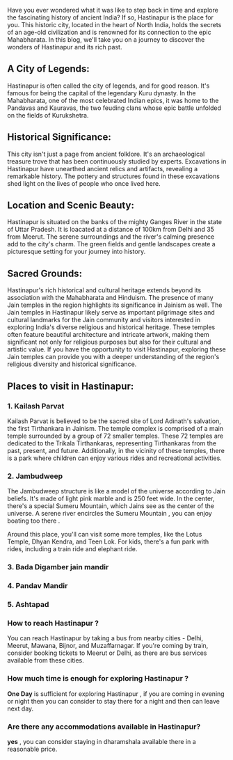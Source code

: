 Have you ever wondered what it was like to step back in time and explore the fascinating history of ancient India? If so, Hastinapur is the place for you. This historic city, located in the heart of North India, holds the secrets of an age-old civilization and is renowned for its connection to the epic Mahabharata. In this blog, we'll take you on a journey to discover the wonders of Hastinapur and its rich past.

## A City of Legends:

<CustomImage src="hastinapur/hastinapur.jpg" alt="hastinapur" />
Hastinapur is often called the city of legends, and for good reason. It's famous for being the capital of the legendary Kuru dynasty. In the Mahabharata, one of the most celebrated Indian epics, it was home to the Pandavas and Kauravas, the two feuding clans whose epic battle unfolded on the fields of Kurukshetra.

## Historical Significance:

<CustomImage src="hastinapur/hastinapur2.jpg" alt="hastinapur" />
This city isn't just a page from ancient folklore. It's an archaeological treasure trove that has been continuously studied by experts. Excavations in Hastinapur have unearthed ancient relics and artifacts, revealing a remarkable history. The pottery and structures found in these excavations shed light on the lives of people who once lived here.

## Location and Scenic Beauty:

Hastinapur is situated on the banks of the mighty Ganges River in the state of Uttar Pradesh. It is loacated at a distance of 100km from Delhi and 35 from Meerut. The serene surroundings and the river's calming presence add to the city's charm. The green fields and gentle landscapes create a picturesque setting for your journey into history.

## Sacred Grounds:

<CustomImage src="hastinapur/jaintemple.jpg" alt="jain temple in hastinapur" />
Hastinapur's rich historical and cultural heritage extends beyond its association with the Mahabharata and Hinduism. The presence of many Jain temples in the region highlights its significance in Jainism as well. The Jain temples in Hastinapur likely serve as important pilgrimage sites and cultural landmarks for the Jain community and visitors interested in exploring India's diverse religious and historical heritage. These temples often feature beautiful architecture and intricate artwork, making them significant not only for religious purposes but also for their cultural and artistic value. If you have the opportunity to visit Hastinapur, exploring these Jain temples can provide you with a deeper understanding of the region's religious diversity and historical significance.

## Places to visit in Hastinapur:

### 1. Kailash Parvat

<CustomImage src="hastinapur/kailashparvat.jpg" alt="kailash parvat - jain temple in hastinapur" />

Kailash Parvat is believed to be the sacred site of Lord Adinath's salvation, the first Tirthankara in Jainism. The temple complex is comprised of a main temple surrounded by a group of 72 smaller temples. These 72 temples are dedicated to the Trikala Tirthankaras, representing Tirthankaras from the past, present, and future. Additionally, in the vicinity of these temples, there is a park where children can enjoy various rides and recreational activities.

### 2. Jambudweep

<CustomImage src="hastinapur/jambudweep.jpg" alt="jambudweep - jain temple in hastinapur" />

The Jambudweep structure is like a model of the universe according to Jain beliefs. It's made of light pink marble and is 250 feet wide. In the center, there's a special Sumeru Mountain, which Jains see as the center of the universe. A serene river encircles the Sumeru Mountain , you can enjoy boating too there .

Around this place, you'll can visit some more temples, like the Lotus Temple, Dhyan Kendra, and Teen Lok. For kids, there's a fun park with rides, including a train ride and elephant ride.

<CustomImage src="hastinapur/boating.jpg" alt="boating in jambudweep - jain temple in hastinapur" />

### 3. Bada Digamber jain mandir

<CustomImage src="hastinapur/mainmandir.jpg" alt="jain temple in hastinapur" />

### 4. Pandav Mandir

<CustomImage src="hastinapur/pandavmandir.jpg" alt="Pandav Mandir - hastinapur" />

### 5. Ashtapad

<CustomImage src="hastinapur/ashtapad.jpg" alt="Ashtapad temple - hastinapur" />

### How to reach Hastinapur ?

You can reach Hastinapur by taking a bus from nearby cities - Delhi, Meerut, Mawana, Bijnor, and Muzaffarnagar. If you're coming by train, consider booking tickets to Meerut or Delhi, as there are bus services available from these cities.

### How much time is enough for exploring Hastinapur ?

**One Day** is sufficient for exploring Hastinapur , if you are coming in evening or night then you can consider to stay there for a night and then can leave next day.

### Are there any accommodations available in Hastinapur?

**yes** , you can consider staying in dharamshala available there in a reasonable price.
